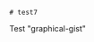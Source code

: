                                                                                                                                                                                                                                                                                  # test7
Test "graphical-gist"